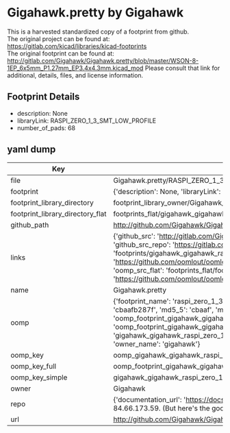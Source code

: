 # Gigahawk.pretty by Gigahawk  
This is a harvested standardized copy of a footprint from github.  
The original project can be found at:  
https://gitlab.com/kicad/libraries/kicad-footprints  
The original footprint can be found at:
http://gitlab.com/Gigahawk/Gigahawk.pretty/blob/master/WSON-8-1EP_6x5mm_P1.27mm_EP3.4x4.3mm.kicad_mod
Please consult that link for additional, details, files, and license information.  
## Footprint Details
* description: None  
* libraryLink: RASPI_ZERO_1_3_SMT_LOW_PROFILE  
* number_of_pads: 68  
## yaml dump  
| Key | Value |  
| --- | --- |  
| file | Gigahawk.pretty/RASPI_ZERO_1_3_SMT_LOW_PROFILE.kicad_mod |  
| footprint | {'description': None, 'libraryLink': 'RASPI_ZERO_1_3_SMT_LOW_PROFILE', 'number_of_pads': 68} |  
| footprint_library_directory | footprint_library_owner/Gigahawk_Gigahawk.pretty |  
| footprint_library_directory_flat | footprints_flat/gigahawk_gigahawk_raspi_zero_1_3_smt_low_profile/working |  
| github_path | http://github.com/Gigahawk/Gigahawk.pretty/blob/master/RASPI_ZERO_1_3_SMT_LOW_PROFILE.kicad_mod |  
| links | {'github_src': 'http://gitlab.com/Gigahawk/Gigahawk.pretty/blob/master/WSON-8-1EP_6x5mm_P1.27mm_EP3.4x4.3mm.kicad_mod', 'github_src_repo': 'https://gitlab.com/kicad/libraries/kicad-footprints', 'oomp_bot': 'footprints/gigahawk_gigahawk_raspi_zero_1_3_smt_low_profile/working', 'oomp_bot_github': 'https://github.com/oomlout/oomlout_oomp_footprint_bot/tree/main/footprints/gigahawk_gigahawk_raspi_zero_1_3_smt_low_profile/working', 'oomp_src_flat': 'footprints_flat/footprints_flat/gigahawk_gigahawk_raspi_zero_1_3_smt_low_profile/working', 'oomp_src_flat_github': 'https://github.com/oomlout/oomlout_oomp_footprint_src/tree/main/footprints_flat/gigahawk_gigahawk_raspi_zero_1_3_smt_low_profile/working'} |  
| name | Gigahawk.pretty |  
| oomp | {'footprint_name': 'raspi_zero_1_3_smt_low_profile', 'library_name': 'gigahawk', 'md5': 'cbaafb287fc97e4122928d79ff2b2526', 'md5_10': 'cbaafb287f', 'md5_5': 'cbaaf', 'md5_6': 'cbaafb', 'oomp_key': 'oomp_gigahawk_gigahawk_raspi_zero_1_3_smt_low_profile', 'oomp_key_extra': 'oomp_footprint_gigahawk_gigahawk_raspi_zero_1_3_smt_low_profile', 'oomp_key_full': 'oomp_footprint_gigahawk_gigahawk_raspi_zero_1_3_smt_low_profile_cbaafb', 'oomp_key_simple': 'gigahawk_gigahawk_raspi_zero_1_3_smt_low_profile', 'original_filename': 'Gigahawk.pretty/RASPI_ZERO_1_3_SMT_LOW_PROFILE.kicad_mod', 'owner_name': 'gigahawk'} |  
| oomp_key | oomp_gigahawk_gigahawk_raspi_zero_1_3_smt_low_profile |  
| oomp_key_full | oomp_footprint_gigahawk_gigahawk_raspi_zero_1_3_smt_low_profile |  
| oomp_key_simple | gigahawk_gigahawk_raspi_zero_1_3_smt_low_profile |  
| owner | Gigahawk |  
| repo | {'documentation_url': 'https://docs.github.com/rest/overview/resources-in-the-rest-api#rate-limiting', 'message': "API rate limit exceeded for 84.66.173.59. (But here's the good news: Authenticated requests get a higher rate limit. Check out the documentation for more details.)"} |  
| url | http://github.com/Gigahawk/Gigahawk.pretty |  

